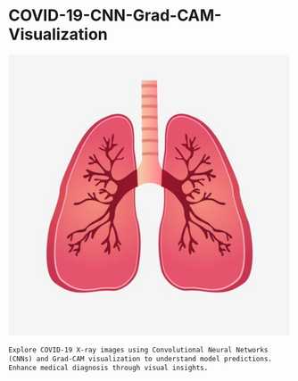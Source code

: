 # COVID-19-CNN-Grad-CAM-Visualization
![Covid-19](https://github.com/ruturaj0626/COVID-19-CNN-Grad-CAM-Visualization/blob/main/COVID-19-CNN-Grad-CAM-Visualization.jpg)


    Explore COVID-19 X-ray images using Convolutional Neural Networks (CNNs) and Grad-CAM visualization to understand model predictions. Enhance medical diagnosis through visual insights.
